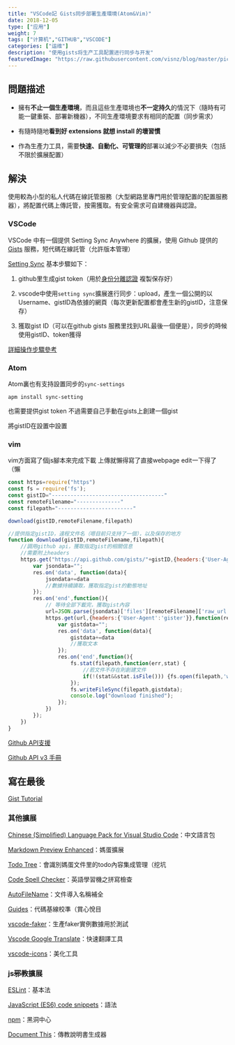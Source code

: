 ```yaml
---
title: "VSCode記 Gists同步部署生產環境(Atom&Vim)"
date: 2018-12-05
type: ["应用"]
weight: 7
tags: ["计算机","GITHUB","VSCODE"]
categories: ["运维"]
description: "使用gists将生产工具配置进行同步与开发"
featuredImage: "https://raw.githubusercontent.com/visnz/blog/master/pics/vscode/vscode.png"
---
```

## 問題描述

- 擁有**不止一個生產環境**，而且這些生產環境也**不一定持久**的情況下（隨時有可能一鍵重裝、部署新機器），不同生產環境要求有相同的配置（同步需求）

- 有隨時隨地**看到好 extensions 就想 install 的壞習慣**

- 作為生產力工具，需要**快速、自動化、可管理的**部署以減少不必要損失（包括不限於擴展配置）

## 解決

使用較為小型的私人代碼在線託管服務（大型網路里專門用於管理配置的配置服務器），將配置代碼上傳託管，按需獲取。有安全需求可自建機器與認證。

### VSCode

VSCode 中有一個提供 Setting Sync Anywhere 的擴展，使用 Github 提供的 [Gists](http://gohom.win/2015/11/26/gist/) 服務，短代碼在線託管（允許版本管理）

[Setting Sync](https://marketplace.visualstudio.com/items?itemName=Shan.code-settings-sync) 基本步驟如下：

1. github里生成gist token（用於[身份分離認證](https://juejin.im/post/5a6c60166fb9a01caf37a5e5) 複製保存好）

2. vscode中使用``setting sync``擴展進行同步：upload，產生一個公開的以Username、gistID為依據的網頁（每次更新配置都會產生新的gistID，注意保存）

3. 獲取gist ID（可以在github gists 服務里找到URL最後一個便是），同步的時候使用gistID、token獲得

[詳細操作步驟參考](https://medium.com/@mvpdw06/%E5%A6%82%E4%BD%95%E5%9C%A8%E4%B8%8D%E5%90%8C%E7%9A%84%E9%9B%BB%E8%85%A6%E4%B8%8A%E5%90%8C%E6%AD%A5-vs-code-%E7%9A%84%E8%A8%AD%E5%AE%9A-82e7cd818ea7)

### Atom

Atom裏也有支持設置同步的``sync-settings``

``apm install sync-setting``

也需要提供gist token 不過需要自己手動在gists上創建一個gist

將gistID在設置中設置

### vim

vim方面寫了個js腳本來完成下載 上傳就懶得寫了直接webpage edit一下得了（懶

```js
const https=require("https")
const fs = require('fs');
const gistID="------------------------------------"
const remoteFilename="--------------"
const filepath="------------------------"

download(gistID,remoteFilename,filepath)

//提供指定gistID，遠程文件名（嗯目前只支持了一個），以及保存的地方
function download(gistID,remoteFilename,filepath){
    //調用github api，獲取指定gist的相關信息
    //需要附上headers
    https.get("https://api.github.com/gists/"+gistID,{headers:{'User-Agent':'gister'}},function(res){
        var jsondata="";
        res.on('data', function(data){
            jsondata+=data
            //數據持續讀取，獲取指定gist的動態地址
        });
        res.on('end',function(){
            // 等待全部下載完，獲取gist內容
            url=JSON.parse(jsondata)['files'][remoteFilename]['raw_url'];
            https.get(url,{headers:{'User-Agent':'gister'}},function(res){
                var gistdata="";
                res.on('data', function(data){
                    gistdata+=data
                    //獲取文本
                });
                res.on('end',function(){
                    fs.stat(filepath,function(err,stat) {
                        //若文件不存在則創建文件
                        if(!(stat&&stat.isFile())) {fs.open(filepath,'w',(e,fd)=>{console.log(e);})}
                    });
                    fs.writeFileSync(filepath,gistdata);
                    console.log("download finished");
                });
            })
        });
    })
}
```

[Github API支援](https://segmentfault.com/a/1190000015144126#articleHeader4)

[Github API v3 手冊](https://developer.github.com/v3/gists/)

## 寫在最後

[Gist Tutorial](https://www.labnol.org/internet/github-gist-tutorial/28499/)

### 其他擴展

[Chinese (Simplified) Language Pack for Visual Studio Code](https://marketplace.visualstudio.com/items?itemName=MS-CEINTL.vscode-language-pack-zh-hans)：中文語言包

[Markdown Preview Enhanced](https://marketplace.visualstudio.com/items?itemName=shd101wyy.markdown-preview-enhanced)：媽蛋擴展

[Todo Tree](https://marketplace.visualstudio.com/items?itemName=Gruntfuggly.todo-tree)：會識別媽蛋文件里的todo內容集成管理（挖坑

[Code Spell Checker](https://marketplace.visualstudio.com/items?itemName=streetsidesoftware.code-spell-checker)：英語學習機之拼寫檢查

[AutoFileName](https://marketplace.visualstudio.com/items?itemName=spywhere.guides)：文件導入名稱補全

[Guides](https://marketplace.visualstudio.com/items?itemName=spywhere.guides)：代碼基線校準（賞心悅目

[vscode-faker](https://marketplace.visualstudio.com/items?itemName=deerawan.vscode-faker)：生產faker實例數據用於測試

[Vscode Google Translate](https://marketplace.visualstudio.com/items?itemName=funkyremi.vscode-google-translate)：快速翻譯工具

[vscode-icons](https://marketplace.visualstudio.com/items?itemName=robertohuertasm.vscode-icons)：美化工具

### js~~邪教~~擴展

[ESLint](https://marketplace.visualstudio.com/items?itemName=dbaeumer.vscode-eslint)：基本法

[JavaScript (ES6) code snippets](https://marketplace.visualstudio.com/items?itemName=xabikos.JavaScriptSnippets)：語法

[npm](https://marketplace.visualstudio.com/items?itemName=eg2.vscode-npm-script)：黑洞中心

[Document This](https://marketplace.visualstudio.com/items?itemName=joelday.docthis)：傳教說明書生成器
